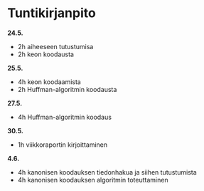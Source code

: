 # Tuntikirjanpito

**24.5.**
- 2h aiheeseen tutustumisa
- 2h keon koodausta

**25.5.**
- 4h keon koodaamista
- 2h Huffman-algoritmin koodausta

**27.5.**
- 4h Huffman-algoritmin koodaus

**30.5.**
- 1h viikkoraportin kirjoittaminen

**4.6.**
- 4h kanonisen koodauksen tiedonhakua ja siihen tutustumista
- 4h kanonisen koodauksen algoritmin toteuttaminen
